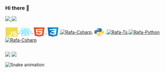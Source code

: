### Hi there 👋

<!--
- 🔭 I’m currently working with Data Science
- 🌱 I’m currently learning Front-End
- 📫 How to reach me: thamires.aohara@gmail.com
- ⚡ Check more projects on my Portfolio : https://www.datascienceportfol.io/thamiresohara
-->

<div>
 <a href="https://www.datascienceportfol.io/thamiresohara">
 <img height="170em" src="https://github-readme-stats.vercel.app/api?username=Thamiohara&show_icons=true&theme=dracula&include_all_commits=true&count_private=true"/>  <img height="170em" src="https://github-readme-stats.vercel.app/api/top-langs/?username=Thamiohara&layout=compact&langs_count=16&theme=dracula"/>
 </div>
 
 <div style="display: inline_block"><br>
  <img align="center" alt="Rafa-Js" height="30" width="40" src="https://raw.githubusercontent.com/devicons/devicon/master/icons/javascript/javascript-plain.svg">
  <img align="center" alt="Rafa-React" height="30" width="40" src="https://raw.githubusercontent.com/devicons/devicon/master/icons/react/react-original.svg">
  <img align="center" alt="Rafa-HTML" height="30" width="40" src="https://raw.githubusercontent.com/devicons/devicon/master/icons/html5/html5-original.svg">
  <img align="center" alt="Rafa-CSS" height="30" width="40" src="https://raw.githubusercontent.com/devicons/devicon/master/icons/css3/css3-original.svg">
  <img align="center" alt="Rafa-Csharp" height="30" width="40" src="https://cdn.jsdelivr.net/gh/devicons/devicon/icons/azure/azure-original.svg">
  <img align="center" alt="Rafa-Python" height="30" width="40" src="https://raw.githubusercontent.com/devicons/devicon/master/icons/python/python-original.svg">
  <img align="center" alt="Rafa-Ts" height="30" width="40" src="https://cdn.jsdelivr.net/gh/devicons/devicon/icons/rstudio/rstudio-original.svg">
  <img align="center" alt="Rafa-Python" height="30" width="40" src="https://cdn.jsdelivr.net/gh/devicons/devicon/icons/vscode/vscode-original.svg">
  <img align="center" alt="Rafa-Csharp" height="30" width="40" src="https://cdn.jsdelivr.net/gh/devicons/devicon/icons/mysql/mysql-original.svg">
</div>

## 

<div> 
  <a href = "mailto:thamires.aohara@gmail.com"><img src="https://img.shields.io/badge/-Gmail-%23333?style=for-the-badge&logo=gmail&logoColor=white" target="_blank"></a>
  <a href="https://www.linkedin.com/in/thamires-araujo-ohara-8b991596"target="_blank"><img src="https://img.shields.io/badge/-LinkedIn-%230077B5?style=for-the-badge&logo=linkedin&logoColor=white" target="_blank"></a> 
  
   ![Snake animation](https://github.com/Thamiohara/Thamiohara/blob/output/github-contribution-grid-snake.svg)
  
</div>
 
 
  


